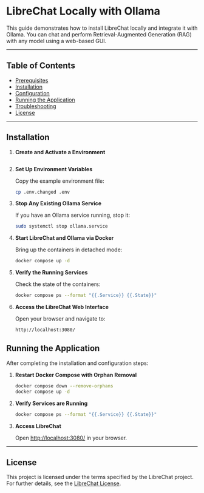 # LibreChat Locally with Ollama

This guide demonstrates how to install LibreChat locally and integrate it with Ollama. You can chat and perform Retrieval-Augmented Generation (RAG) with any model using a web-based GUI.

---

## Table of Contents

- [Prerequisites](#prerequisites)
- [Installation](#installation)
- [Configuration](#configuration)
- [Running the Application](#running-the-application)
- [Troubleshooting](#troubleshooting)
- [License](#license)

---

## Installation

1. **Create and Activate a Environment**

   ```bash

   ```


3. **Set Up Environment Variables**

   Copy the example environment file:

   ```bash
   cp .env.changed .env
   ```

4. **Stop Any Existing Ollama Service**

   If you have an Ollama service running, stop it:

   ```bash
   sudo systemctl stop ollama.service
   ```

5. **Start LibreChat and Ollama via Docker**

   Bring up the containers in detached mode:

   ```bash
   docker compose up -d
   ```

6. **Verify the Running Services**

   Check the state of the containers:

   ```bash
   docker compose ps --format "{{.Service}} {{.State}}"
   ```

7. **Access the LibreChat Web Interface**

   Open your browser and navigate to:

   ```
   http://localhost:3080/
   ```

## Running the Application

After completing the installation and configuration steps:

1. **Restart Docker Compose with Orphan Removal**

   ```bash
   docker compose down --remove-orphans
   docker compose up -d
   ```

2. **Verify Services are Running**

   ```bash
   docker compose ps --format "{{.Service}} {{.State}}"
   ```

3. **Access LibreChat**

   Open [http://localhost:3080/](http://localhost:3080/) in your browser.

---

## License

This project is licensed under the terms specified by the LibreChat project. For further details, see the [LibreChat License](https://librechat.ai).
